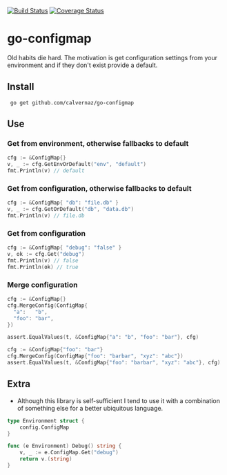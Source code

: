 [![Build Status](https://travis-ci.org/calvernaz/go-configmap.svg?branch=master)](https://travis-ci.org/calvernaz/go-configmap)
[![Coverage Status](https://coveralls.io/repos/github/calvernaz/go-configmap/badge.svg?branch=master)](https://coveralls.io/github/calvernaz/go-configmap?branch=master)

# go-configmap

Old habits die hard. The motivation is get configuration settings from your environment and if they don't exist provide a default.

## Install

	 go get github.com/calvernaz/go-configmap

## Use

### Get from environment, otherwise fallbacks to default

```go
cfg := &ConfigMap{}
v, _ := cfg.GetEnvOrDefault("env", "default")
fmt.Println(v) // default
```

### Get from configuration, otherwise fallbacks to default

```go
cfg := &ConfigMap{ "db": "file.db" }
v, _ := cfg.GetOrDefault("db", "data.db")
fmt.Println(v) // file.db
```

### Get from configuration

```go
cfg := &ConfigMap{ "debug": "false" }
v, ok := cfg.Get("debug")
fmt.Println(v) // false
fmt.Println(ok) // true
```

### Merge configuration

```go
cfg := &ConfigMap{}
cfg.MergeConfig(ConfigMap{
  "a":   "b",
  "foo": "bar",
})

assert.EqualValues(t, &ConfigMap{"a": "b", "foo": "bar"}, cfg)
```

```go
cfg := &ConfigMap{"foo": "bar"}
cfg.MergeConfig(ConfigMap{"foo": "barbar", "xyz": "abc"})
assert.EqualValues(t, &ConfigMap{"foo": "barbar", "xyz": "abc"}, cfg)
```

## Extra

- Although this library is self-sufficient I tend to use it with a combination of something else for a better ubiquitous language.


```go
type Environment struct {
	config.ConfigMap
}

func (e Environment) Debug() string {
	v, _ := e.ConfigMap.Get("debug")
	return v.(string)
}
```
